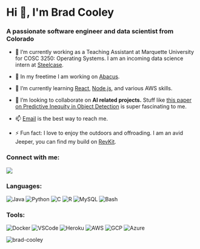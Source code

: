 # Hi 👋, I'm Brad Cooley

### A passionate software engineer and data scientist from Colorado

- 💼 I’m currently working as a Teaching Assistant at Marquette University for COSC 3250: Operating Systems. I am an incoming data science intern at [Steelcase](https://www.steelcase.com/).

- 🔭 In my freetime I am working on [Abacus](https://github.com/acm-mu/abacus).

- 🌱 I’m currently learning [React](https://reactjs.org/), [Node.js](https://nodejs.org/), and various AWS skills.

- 🤝 I’m looking to collaborate on **AI related projects.** Stuff like [this paper on Predictive Inequity in Object Detection](https://arxiv.org/pdf/1902.11097.pdf?fbclid=IwAR0XylkVZ-dRJZ_II6Me5200IWjvFYylQ1zInyZrlpwXFP6Ns7S7JZ7jeOc) is super fascinating to me.

- 📫 [Email](mailto:brad@cooleyweb.org) is the best way to reach me.

- ⚡ Fun fact: I love to enjoy the outdoors and offroading. I am an avid Jeeper, you can find my build on [RevKit](https://revkit.com/randal).

### Connect with me:

<p align="left">
<img src="https://img.shields.io/badge/LinkedIn-0077B5?style=for-the-badge&logo=linkedin&logoColor=white" />
</p>

### Languages:

<p align="left">
	<img src="https://img.shields.io/badge/Java-ED8B00?style=for-the-badge&logo=java&logoColor=white" alt="Java" />
	<img src="https://img.shields.io/badge/Python-3776AB?style=for-the-badge&logo=python&logoColor=white" alt="Python" />
	<img src="https://img.shields.io/badge/C-00599C?style=for-the-badge&logo=c&logoColor=white" alt="C" />
	<img src="https://img.shields.io/badge/R-276DC3?style=for-the-badge&logo=r&logoColor=white" alt="R" />
	<img src="https://img.shields.io/badge/MySQL-00000F?style=for-the-badge&logo=mysql&logoColor=white" alt="MySQL" />
	<img src="https://img.shields.io/badge/Shell_Script-121011?style=for-the-badge&logo=gnu-bash&logoColor=white" alt="Bash" />
</p>

### Tools:

<p align="left">
	<img src="https://img.shields.io/badge/Docker-2CA5E0?style=for-the-badge&logo=docker&logoColor=white" alt="Docker" />
	<img src="https://img.shields.io/badge/Visual_Studio_Code-0078D4?style=for-the-badge&logo=visual%20studio%20code&logoColor=white" alt="VSCode" />
	<img src="https://img.shields.io/badge/Heroku-430098?style=for-the-badge&logo=heroku&logoColor=white" alt="Heroku" />
	<img src="https://img.shields.io/badge/Amazon_AWS-232F3E?style=for-the-badge&logo=amazon-aws&logoColor=white" alt="AWS" />
	<img src="https://img.shields.io/badge/Google_Cloud-4285F4?style=for-the-badge&logo=google-cloud&logoColor=white" alt="GCP" />
	<img src="https://img.shields.io/badge/Microsoft_Azure-0089D6?style=for-the-badge&logo=microsoft-azure&logoColor=white" alt="Azure" />
</p>

<p align="left"> <img src="https://komarev.com/ghpvc/?username=brad-cooley" alt="brad-cooley" /> </p>
